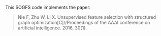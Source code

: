 This SOGFS code implements the paper:

> Nie F, Zhu W, Li X. Unsupervised feature selection with structured graph optimization[C]//Proceedings of the AAAI conference on artificial intelligence. 2016, 30(1).